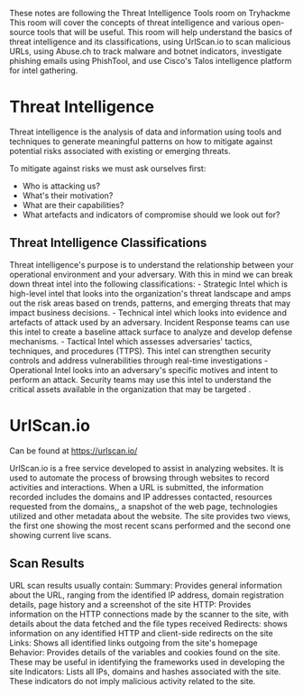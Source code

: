 These notes are following the Threat Intelligence Tools room on Tryhackme
This room will cover the concepts of threat intelligence and various open-source tools that will be useful. This room will help understand the basics of threat intelligence and its classifications, using UrlScan.io to scan malicious URLs, using Abuse.ch to track malware and botnet indicators, investigate phishing emails using PhishTool, and use Cisco's Talos intelligence platform for intel gathering.

# Threat Intelligence

Threat intelligence is the analysis of data and information using tools and techniques to generate meaningful patterns on how to mitigate against potential risks associated with existing or emerging threats.

To mitigate against risks we must ask ourselves first:
- Who is attacking us?
- What's their motivation?
- What are their capabilities?
- What artefacts and indicators of compromise should we look out for?

<h2> Threat Intelligence Classifications </h2>
Threat intelligence's purpose is to understand the relationship between your operational environment and your adversary. With this in mind we can break down threat intel into the following classifications:
- Strategic Intel which is high-level intel that looks into the organization's threat landscape and amps out the risk areas based on trends, patterns, and emerging threats that may impact business decisions.
- Technical intel which looks into evidence and artefacts of attack used by an adversary. Incident Response teams can use this intel to create a baseline attack surface to analyze and develop defense mechanisms.
- Tactical Intel which assesses adversaries' tactics, techniques, and procedures (TTPS). This intel can strengthen security controls and address vulnerabilities through real-time investigations
- Operational Intel  looks into an adversary's specific motives and intent to perform an attack. Security teams may use this intel to understand the critical assets available in the organization that may be targeted .

# UrlScan.io

Can be found at https://urlscan.io/

UrlScan.io is a free service developed to assist in analyzing websites. It is used to automate the process of browsing through websites to record activities and interactions. When a URL is submitted, the information recorded includes the domains and IP addresses contacted, resources requested from the domains,, a snapshot of the web page, technologies utilized and other metadata about the website. The site provides two views, the first one showing the most recent scans performed and the second one showing current live scans.

<h2> Scan Results </h2>
URL scan results usually contain:
Summary: Provides general information about the URL, ranging from the identified IP address, domain registration details, page history and a screenshot of the site
HTTP: Provides information on the HTTP connections made by the scanner to the site, with details about the data fetched and the file types received
Redirects: shows information on any identified HTTP and client-side redirects on the site
Links: Shows all identified links outgoing from the site's homepage
Behavior: Provides details of the variables and cookies found on the site. These may be useful in identifying the frameworks used in developing the site 
Indicators: Lists all IPs, domains and hashes associated with the site. These indicators do not imply malicious activity related to the site.


